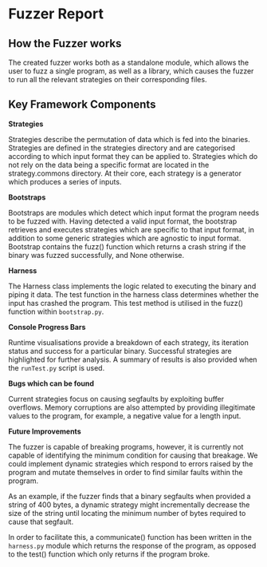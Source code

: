# Fuzzer Report

## How the Fuzzer works

The created fuzzer works both as a standalone module, which allows the user to fuzz a single program, as well as a library, which causes the fuzzer to run all the relevant strategies on their corresponding files.

## Key Framework Components

**Strategies**

Strategies describe the permutation of data which is fed into the binaries. Strategies are defined in the strategies directory and are categorised according to which input format they can be applied to. Strategies which do not rely on the data being a specific format are located in the strategy.commons directory. At their core, each strategy is a generator which produces a series of inputs.

**Bootstraps**

Bootstraps are modules which detect which input format the program needs to be fuzzed with. Having detected a valid input format, the bootstrap retrieves and executes strategies which are specific to that input format, in addition to some generic strategies which are agnostic to input format. Bootstrap contains the fuzz() function which returns a crash string if the binary was fuzzed successfully, and None otherwise.

**Harness**

The Harness class implements the logic related to executing the binary and piping it data. The test function in the harness class determines whether the input has crashed the program. This test method is utilised in the fuzz() function within `bootstrap.py`.

**Console Progress Bars**

Runtime visualisations provide a breakdown of each strategy, its iteration status and success for a particular binary. Successful strategies are highlighted for further analysis. A summary of results is also provided when the `runTest.py` script is used.

**Bugs which can be found**

Current strategies focus on causing segfaults by exploiting buffer overflows. Memory corruptions are also attempted by providing illegitimate values to the program, for example, a negative value for a length input.

**Future Improvements**

The fuzzer is capable of breaking programs, however, it is currently not capable of identifying the minimum condition for causing that breakage. We could implement dynamic strategies which respond to errors raised by the program and mutate themselves in order to find similar faults within the program.

As an example, if the fuzzer finds that a binary segfaults when provided a string of 400 bytes, a dynamic strategy might incrementally decrease the size of the string until locating the minimum number of bytes required to cause that segfault.

In order to facilitate this, a communicate() function has been written in the `harness.py` module which returns the response of the program, as opposed to the test() function which only returns if the program broke.
